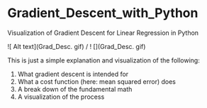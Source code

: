# Gradient_Descent_with_Python
Visualization of Gradient Descent for Linear Regression in Python

![ Alt text](Grad_Desc. gif) / ! [](Grad_Desc. gif)


This is just a simple explanation and visualization of the following:

1) What gradient descent is intended for
2) What a cost function (here: mean squared error) does
3) A break down of the fundamental math
4) A visualization of the process




